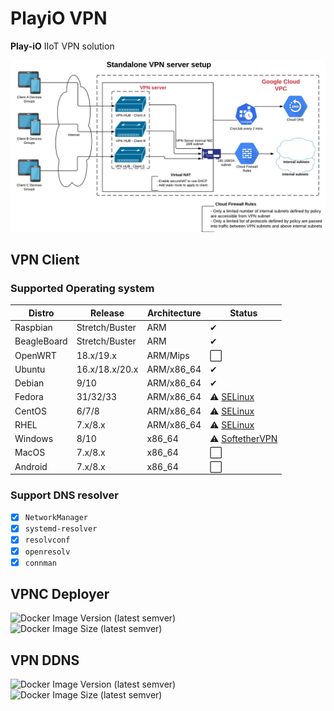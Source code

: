 # PlayiO VPN

**Play-iO** IIoT VPN solution

![softether](./.github/vpnserver.png)

## VPN Client

### Supported Operating system

| Distro      | Release        | Architecture | Status                                                          |
| ----------- | -------------- | ------------ | --------------------------------------------------------------- |
| Raspbian    | Stretch/Buster | ARM          | &#10004;                                                        |
| BeagleBoard | Stretch/Buster | ARM          | &#10004;                                                        |
| OpenWRT     | 18.x/19.x      | ARM/Mips     | :white_large_square:                                            |
| Ubuntu      | 16.x/18.x/20.x | ARM/x86_64   | &#10004;                                                        |
| Debian      | 9/10           | ARM/x86_64   | &#10004;                                                        |
| Fedora      | 31/32/33       | ARM/x86_64   | :warning: [SELinux](https://github.com/play-iot/iot-vpn/issues/10) |
| CentOS      | 6/7/8          | ARM/x86_64   | :warning: [SELinux](https://github.com/play-iot/iot-vpn/issues/10) |
| RHEL        | 7.x/8.x        | ARM/x86_64   | :warning: [SELinux](https://github.com/play-iot/iot-vpn/issues/10) |
| Windows     | 8/10           | x86_64       | :warning: [SoftetherVPN](https://www.softether.org/)            |
| MacOS       | 7.x/8.x        | x86_64       | :white_large_square:                                            |
| Android     | 7.x/8.x        | x86_64       | :white_large_square:                                            |

### Support DNS resolver

- [x] `NetworkManager`
- [x] `systemd-resolver`
- [x] `resolvconf`
- [x] `openresolv`
- [x] `connman`

## VPNC Deployer

![Docker Image Version (latest semver)](https://img.shields.io/docker/v/playio/vpnc-deployer?sort=semver)
![Docker Image Size (latest semver)](https://img.shields.io/docker/image-size/playio/vpnc-deployer?sort=semver)

## VPN DDNS

![Docker Image Version (latest semver)](https://img.shields.io/docker/v/playio/vpnddns?sort=semver)
![Docker Image Size (latest semver)](https://img.shields.io/docker/image-size/playio/vpnddns?sort=semver)

